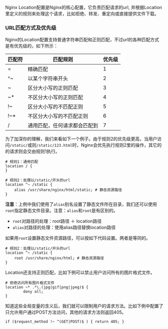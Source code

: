 

Nginx Location配置是Nginx的核心配置，它负责匹配请求的url, 并根据Location里定义的规则来处理这个请求，比如拒绝、转发、重定向或直接提供文件下载。

### URL匹配方式及优先级

Nginx的Location配置支持普通字符串匹配和正则匹配，不过url的各种匹配方式是有优先级的，如下所示：

|匹配符|匹配规则|优先级|
| -------------| ------------------------------| --------|
|\=|精确匹配|1|
|\^\~|以某个字符串开头|2|
|\~|区分大小写的正则匹配|3|
|\~\*|不区分大小写的正则匹配|4|
|!\~|区分大小写的不匹配正则|5|
|!\~\*|不区分大小写的不匹配正则|6|
|/|通用匹配，任何请求都会匹配到|7|

为了加深你的理解，我们来看如下一个例子。由于规则2的优先级更高，当用户访问`/static/`​或则`/static/123.html`​时，Nginx会优先执行规则2里的操作，其它的的请求则会交由规则1执行。

```nginx
# 规则1：通用匹配
location / {
}

# 规则2：处理以/static/开头的url
location ^~ /static {                     
    alias /usr/share/nginx/html/static; # 静态资源路径
}
```

**注意**：上例中我们使用了`alias`​别名设置了静态文件所在目录，我们还可以使用`root`​指定静态文件目录。注意：`alias`​和`root`​是有区别的。

- ​`root`​对路径的处理：root路径 ＋ location路径
- ​`alias`​对路径的处理：使用alias路径替换location路径

如果用`root`​设置静态文件资源路径，可以按如下代码设置。两者是等同的。

```nginx
# 规则2：处理以/static/开头的url
location ^~ /static {                     
    root /usr/share/nginx/html; # 静态资源路径
}
```

Location还支持正则匹配，比如下例可以禁止用户访问所有的图片格式文件。

```highlight
# 拒绝访问所有图片格式文件
location ~* .*\.(jpg|gif|png|jpeg)$ {
        deny all;
}
```

知道这些全局变量的含义后，我们就可以限制用户的请求方法。比如下例中配置了只允许用户通过POST方法访问，其他的请求方法则返回405。

```highlight
if ($request_method !~ ^(GET|POST)$ ) { return 405; }
```

‍
